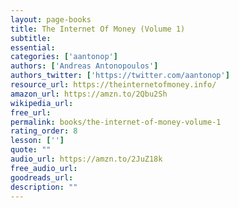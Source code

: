 ```yaml
---
layout: page-books
title: The Internet Of Money (Volume 1)
subtitle: 
essential: 
categories: ['aantonop']
authors: ['Andreas Antonopoulos']
authors_twitter: ['https://twitter.com/aantonop']
resource_url: https://theinternetofmoney.info/
amazon_url: https://amzn.to/2Qbu2Sh
wikipedia_url: 
free_url: 
permalink: books/the-internet-of-money-volume-1
rating_order: 8
lesson: ['']
quote: ""
audio_url: https://amzn.to/2JuZ18k
free_audio_url: 
goodreads_url: 
description: ""
---
```

